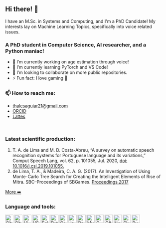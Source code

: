 ## Hi there! :wave:
I have an M.Sc. in Systems and Computing, and I'm a PhD Candidate! My interests lay
on Machine Learning Topics, specifically into voice related issues.


### A PhD student in Computer Science, AI researcher, and a Python maniac!

- 🔭 I’m currently working on age estimation through voice!
- 🌱 I’m currently learning PyTorch and VS Code!
- 👯 I’m looking to collaborate on more public repositories.
- ⚡ Fun fact: I love gaming :eyes:

### 📫 How to reach me:
- thalesaguiar21@gmail.com
- [ORCID]
- [Lattes]
<br/>

### Latest scientific production:
1. T. A. de Lima and M. D. Costa-Abreu, “A survey on automatic speech recognition systems for Portuguese language and its variations,” Comput Speech Lang, vol. 62, p. 101055, Jul. 2020, <a href=https://doi.org/10.1016/j.csl.2019.101055>doi: 10.1016/j.csl.2019.101055.</a>
2. de Lima, T. A., & Madeira, C. A. G. (2017). An Investigation of Using Monte-Carlo Tree Search for Creating the Intelligent Elements of Rise of Mitra. SBC–Proceedings of SBGames. <a href=https://www.sbgames.org/sbgames2017/papers/ComputacaoShort/175198.pdf>Proceedings 2017</a>

[More :arrow_right:][Lattes]


### Language and tools:
<img align="left" alt="Git" width="26px" src="https://simpleicons.org/icons/git.svg" />
<img align="left" alt="GitHub" width="26px" src="https://simpleicons.org/icons/github.svg" />
<img align="left" alt="Vim" width="26px" src="https://simpleicons.org/icons/vim.svg" />
<img align="left" alt="VS Code" width="26px" src="https://simpleicons.org/icons/visualstudiocode.svg" />
<img align="left" alt="Eclipse IDE" width="26px" src="https://simpleicons.org/icons/eclipseide.svg" />
<img align="left" alt="Python" width="26px" src="https://simpleicons.org/icons/python.svg" />
<img align="left" alt="C++" width="26px" src="https://simpleicons.org/icons/cplusplus.svg" />
<img align="left" alt="Java" width="26px" src="https://simpleicons.org/icons/java.svg" />
<img align="left" alt="PostgreSQL" width="26px" src="https://simpleicons.org/icons/postgresql.svg" />
<img align="left" alt="MySQL" width="26px" src="https://simpleicons.org/icons/mysql.svg" />
<img align="left" alt="C" width="26px" src="https://simpleicons.org/icons/c.svg" />
<img align="left" alt="C#" width="26px" src="https://simpleicons.org/icons/csharp.svg" />
<img align="left" alt="NumPy" width="26px" src="https://simpleicons.org/icons/numpy.svg" />
<img align="left" alt="SkLearn" width="26px" src="https://simpleicons.org/icons/scikit-learn.svg" />
<img align="left" alt="PyTorch" width="26px" src="https://simpleicons.org/icons/pytorch.svg" />


[Lattes]: http://lattes.cnpq.br/1282015882147803
[ORCID]: https://orcid.org/0000-0002-1043-8685
[E-mail]: thalesaguiar21@gmail.com

